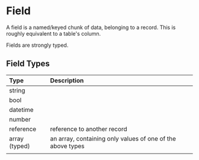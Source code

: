 # Field

A field is a named/keyed chunk of data, belonging to a record. This is roughly equivalent to a table's column.

Fields are strongly typed.

## Field Types

| Type | Description |
| :--- | :--- |
| string |  |
| bool |  |
| datetime |  |
| number |  |
| reference | reference to another record |
| array \(typed\) | an array, containing only values of one of the above types |
|  |  |


